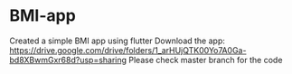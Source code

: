 # BMI-app
Created a simple BMI app using flutter
Download the app: https://drive.google.com/drive/folders/1_arHUjQTK00Yo7A0Ga-bd8XBwmGxr68d?usp=sharing
Please check master branch for the code
